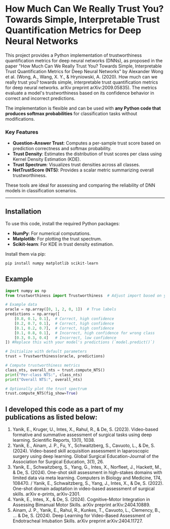 # How Much Can We Really Trust You? Towards Simple, Interpretable Trust Quantification Metrics for Deep Neural Networks

This project provides a Python implementation of trustworthiness quantification metrics for deep neural networks (DNNs), as proposed in the paper "How Much Can We Really Trust You? Towards Simple, Interpretable Trust Quantification Metrics for Deep Neural Networks" by Alexander Wong et al. (Wong, A., Wang, X. Y., &amp; Hryniowski, A. (2020). How much can we really trust you? towards simple, interpretable trust quantification metrics for deep neural networks. arXiv preprint arXiv:2009.05835). The metrics evaluate a model's trustworthiness based on its confidence behavior in correct and incorrect predictions.  

The implementation is flexible and can be used with **any Python code that produces softmax probabilities** for classification tasks without modifications.

### Key Features
- **Question-Answer Trust**: Computes a per-sample trust score based on prediction correctness and softmax probability.
- **Trust Density**: Estimates the distribution of trust scores per class using Kernel Density Estimation (KDE).
- **Trust Spectrum**: Visualizes trust densities across all classes.
- **NetTrustScore (NTS)**: Provides a scalar metric summarizing overall trustworthiness.

These tools are ideal for assessing and comparing the reliability of DNN models in classification scenarios.

---

## Installation

To use this code, install the required Python packages:

- **NumPy**: For numerical computations.
- **Matplotlib**: For plotting the trust spectrum.
- **Scikit-learn**: For KDE in trust density estimation.

Install them via pip:

```bash
pip install numpy matplotlib scikit-learn
```

## Example
```python
import numpy as np
from trustworthiness import Trustworthiness  # Adjust import based on your setup

# Example data
oracle = np.array([0, 1, 2, 0, 1])  # True labels
predictions = np.array([
    [0.8, 0.1, 0.1],  # Correct, high confidence
    [0.2, 0.7, 0.1],  # Correct, high confidence
    [0.1, 0.2, 0.7],  # Correct, high confidence
    [0.1, 0.8, 0.1],  # Incorrect, high confidence for wrong class
    [0.3, 0.3, 0.4]   # Incorrect, low confidence
]) #Replace this with your model's predictions (`model.predict()`)

# Initialize with default parameters
trust = Trustworthiness(oracle, predictions)

# Compute trustworthiness metrics
class_nts, overall_nts = trust.compute_NTS()
print("Per-class NTS:", class_nts)
print("Overall NTS:", overall_nts)

# Optionally plot the trust spectrum
trust.compute_NTS(fig_show=True)
```

## I developed this code as a part of my publications as listed below:  
1. Yanik, E., Kruger, U., Intes, X., Rahul, R., & De, S. (2023). Video-based formative and summative assessment of surgical tasks using deep learning. Scientific Reports, 13(1), 1038.
2. Yanik, E., Ainam, J. P., Fu, Y., Schwaitzberg, S., Cavuoto, L., & De, S. (2024). Video-based skill acquisition assessment in laparoscopic surgery using deep learning. Global Surgical Education-Journal of the Association for Surgical Education, 3(1), 26.
3. Yanik, E., Schwaitzberg, S., Yang, G., Intes, X., Norfleet, J., Hackett, M., & De, S. (2024). One-shot skill assessment in high-stakes domains with limited data via meta learning. Computers in Biology and Medicine, 174, 108470. / Yanik, E., Schwaitzberg, S., Yang, J., Intes, X., & De, S. (2022). One-shot domain adaptation in video-based assessment of surgical skills. arXiv e-prints, arXiv-2301.
4. Yanik, E., Intes, X., & De, S. (2024). Cognitive-Motor Integration in Assessing Bimanual Motor Skills. arXiv preprint arXiv:2404.10889.
5. Ainam, J. P., Yanik, E., Rahul, R., Kunkes, T., Cavuoto, L., Clemency, B., ... & De, S. (2024). Deep Learning for Video-Based Assessment of Endotracheal Intubation Skills. arXiv preprint arXiv:2404.11727.
